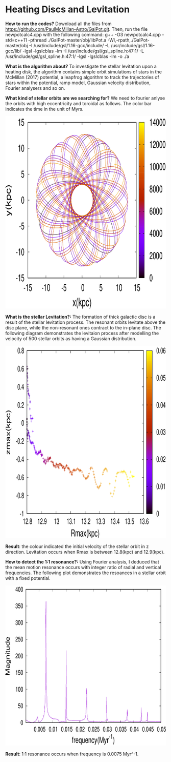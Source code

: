 # Heating Discs and Levitation
**How to run the codes?** Download all the files from https://github.com/PaulMcMillan-Astro/GalPot.git. Then, run the file newpotcalc4.cpp with the following command: g++ -O3 newpotcalc4.cpp -std=c++11 -pthread ./GalPot-master/obj/libPot.a -Wl,-rpath,./GalPot-master/obj -I /usr/include/gsl/1.16-gcc/include/ -L /usr/include/gsl/1.16-gcc/lib/ -lgsl -lgslcblas -lm -I /usr/include/gsl/gsl_spline.h:47:1/ -L /usr/include/gsl/gsl_spline.h:47:1/ -lgsl -lgslcblas -lm -o ./a

**What is the algorithm about?** To investigate the stellar levitation upon a heating disk, the algorithm contains simple orbit simulations of stars in the McMillan (2017) potential, a leapfrog algorithm to track the trajectories of stars within the potential, ramp model, Gaussian velocity distribution, Fourier analysers and so on.  

**What kind of stellar orbits are we searching for?** We need to fourier anlyse the orbits with high eccentricity and toroidal as follows. The color bar indicates the time in the unit of Myrs.

<img src="https://github.com/JialunSimonLiu/Levitation/blob/main/Picture/Picture3.png" width="800" height="600"/>

**What is the stellar Levitation?:** The formation of thick galactic disc is a result of the stellar levitation process. The resonant orbits levitate above the disc plane, while the non-resonant ones contract to the in-plane disc. The following diagram demonstrates the levitaion process after modelling the velocity of 500 stellar orbits as having a Gaussian distribution.

<img src="https://github.com/JialunSimonLiu/Levitation/blob/main/Picture/Picture1.png" width="800" height="600"/>

**Result**: the colour indicated the initial velocity of the stellar orbit in z direction. Levitation occurs when Rmax is between 12.8(kpc) and 12.9(kpc).

**How to detect the 1:1 resonance?:** Using Fourier analysis, I deduced that the mean motion resonance occurs with integer ratio of radial and vertical frequencies. The following plot demonstrates the resoances in a stellar orbit with a fixed potential.

<img src="https://github.com/JialunSimonLiu/Levitation/blob/main/Picture/Picture2.png" width="700" height="500"/>

**Result**: 1:1 resonance occurs when frequency is 0.0075 Myr^-1.
